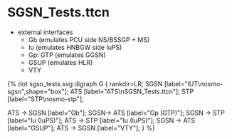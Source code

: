 # SGSN_Tests.ttcn

* external interfaces
    * Gb (emulates PCU side NS/BSSGP + MS)
    * Iu (emulates HNBGW side IuPS)
    * Gp: GTP (emulates GGSN)
    * GSUP (emulates HLR)
    * VTY

{% dot sgsn_tests.svg
digraph G {
  rankdir=LR;
  SGSN [label="IUT\nosmo-sgsn",shape="box"];
  ATS [label="ATS\nSGSN_Tests.ttcn"];
  STP [label="STP\nosmo-stp"];

  ATS -> SGSN [label="Gb"];
  SGSN-> ATS [label="Gp (GTP)"];
  SGSN -> STP [label="Iu (IuPS)"];
  ATS -> STP [label="Iu (IuPS)"];
  SGSN -> ATS [label="GSUP"];
  ATS -> SGSN [label="VTY"];
}
%}

